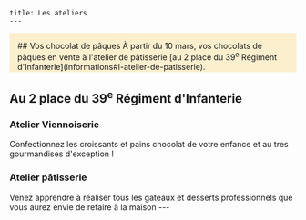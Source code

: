	title: Les ateliers 
    ---

<div style="padding: 1em; padding-bottom: 1px; background-color: #fcefce; margin-bottom: 1.5em" markdown=1>
## Vos chocolat de pâques
À partir du 10 mars, vos chocolats de pâques en vente à l'atelier de pâtisserie [au 2 place du 39<sup>e</sup> Régiment d'Infanterie](informations#l-atelier-de-patisserie).
</div>

## Au 2 place du 39<sup>e</sup> Régiment d'Infanterie

### Atelier Viennoiserie
Confectionnez les croissants et pains chocolat de votre enfance et au	tres gourmandises d'exception !

### Atelier pâtisserie
Venez apprendre à réaliser tous les gateaux et desserts professionnels que vous aurez envie de refaire à la maison
	---
